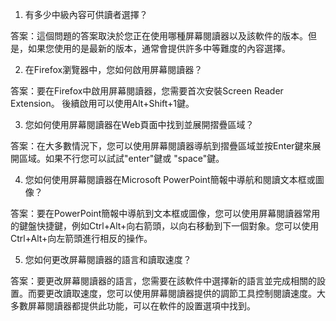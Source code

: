 

1. 有多少中級內容可供讀者選擇？

答案：這個問題的答案取決於您正在使用哪種屏幕閱讀器以及該軟件的版本。但是，如果您使用的是最新的版本，通常會提供許多中等難度的內容選擇。

2. 在Firefox瀏覽器中，您如何啟用屏幕閱讀器？

答案：要在Firefox中啟用屏幕閱讀器，您需要首次安裝Screen Reader Extension。 後續啟用可以使用Alt+Shift+1鍵。

3. 您如何使用屏幕閱讀器在Web頁面中找到並展開摺疊區域？

答案：在大多數情況下，您可以使用屏幕閱讀器導航到摺疊區域並按Enter鍵來展開區域。如果不行您可以試試"enter"鍵或 "space"鍵。

4. 您如何使用屏幕閱讀器在Microsoft PowerPoint簡報中導航和閱讀文本框或圖像？

答案：要在PowerPoint簡報中導航到文本框或圖像，您可以使用屏幕閱讀器常用的鍵盤快捷鍵，例如Ctrl+Alt+向右箭頭，以向右移動到下一個對象。您可以使用Ctrl+Alt+向左箭頭進行相反的操作。

5. 您如何更改屏幕閱讀器的語言和讀取速度？

答案：要更改屏幕閱讀器的語言，您需要在該軟件中選擇新的語言並完成相關的設置。而要更改讀取速度，您可以使用屏幕閱讀器提供的調節工具控制閱讀速度。大多數屏幕閱讀器都提供此功能，可以在軟件的設置選項中找到。